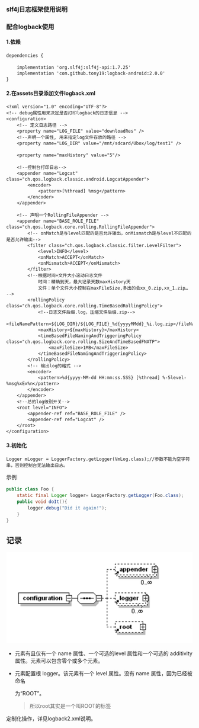 ### slf4j日志框架使用说明 ###

### 配合logback使用 ###

#### 1.依赖 ####

	dependencies {
	
	    implementation 'org.slf4j:slf4j-api:1.7.25'
	    implementation 'com.github.tony19:logback-android:2.0.0'
	}

#### 2.在assets目录添加文件logback.xml ####

	<?xml version="1.0" encoding="UTF-8"?>
	<!-- debug属性用来决定是否打印logback的日志信息 -->
	<configuration>
	    <!-- 定义日志路径 -->
	    <property name="LOG_FILE" value="downloadRes" />
	    <!--声明一个属性, 用来指定log文件存放的路径 -->
	    <property name="LOG_DIR" value="/mnt/sdcard/Ubox/log/test1" />
	
	    <property name="maxHistory" value="5"/>
	
	    <!--控制台打印日志-->
	    <appender name="Logcat" class="ch.qos.logback.classic.android.LogcatAppender">
	        <encoder>
	            <pattern>[%thread] %msg</pattern>
	        </encoder>
	    </appender>
	
	    <!-- 声明一个RollingFileAppender -->
	    <appender name="BASE_ROLE_FILE" class="ch.qos.logback.core.rolling.RollingFileAppender">
	        <!-- onMatch是与level匹配的是否允许输出，onMismatch是与level不匹配的是否允许输出-->
	        <filter class="ch.qos.logback.classic.filter.LevelFilter">
	            <level>INFO</level>
	            <onMatch>ACCEPT</onMatch>
	            <onMismatch>ACCEPT</onMismatch>
	        </filter>
	        <!--根据时间+文件大小滚动日志文件
	            时间：精确到天，最大记录天数maxHistory天
	            文件：单个文件大小控制在maxFileSize,多出的会xx_0.zip,xx_1.zip… -->
	        <rollingPolicy class="ch.qos.logback.core.rolling.TimeBasedRollingPolicy">
	            <!--日志文件后缀.log，压缩文件后缀.zip-->
	            <fileNamePattern>${LOG_DIR}/${LOG_FILE}_%d{yyyyMMdd}_%i.log.zip</fileNamePattern>
	            <maxHistory>${maxHistory}</maxHistory>
	            <timeBasedFileNamingAndTriggeringPolicy class="ch.qos.logback.core.rolling.SizeAndTimeBasedFNATP">
	                <maxFileSize>1MB</maxFileSize>
	            </timeBasedFileNamingAndTriggeringPolicy>
	        </rollingPolicy>
	        <!-- 输出log的格式 -->
	        <encoder>
	            <pattern>%d{yyyy-MM-dd HH:mm:ss.SSS} [%thread] %-5level- %msg%xEx%n</pattern>
	        </encoder>
	    </appender>
	    <!--总的log级别开关-->
	    <root level="INFO">
	        <appender-ref ref="BASE_ROLE_FILE" />
	        <appender-ref ref="Logcat" />
	    </root>
	</configuration>

#### 3.初始化 ####

	Logger mLogger = LoggerFactory.getLogger(VmLog.class);//参数不能为空字符串，否则控制台无法输出日志。

示例

~~~java
public class Foo {
    static final Logger logger= LoggerFactory.getLogger(Foo.class);
    public void doIt(){
        logger.debug("Did it again!");
    }
}
~~~



## 记录

![](../img/logback结构.png)

* <logger>元素有且仅有一个 name 属性、一个可选的level 属性和一个可选的 additivity 属性。<logger>元素可以包含零个或多个<appender-ref>元素。

* <root>元素配置根 logger。该元素有一个 level 属性。没有 name 属性，因为已经被命名

  为“ROOT”。

  > 所以root其实是一个叫ROOT的<logger>标签

定制化操作，详见logback2.xml说明。